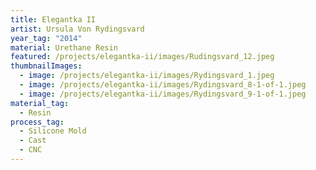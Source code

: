 ```yaml
---
title: Elegantka II
artist: Ursula Von Rydingsvard
year_tag: "2014"
material: Urethane Resin
featured: /projects/elegantka-ii/images/Rudingsvard_12.jpeg
thumbnailImages:
  - image: /projects/elegantka-ii/images/Rydingsvard_1.jpeg
  - image: /projects/elegantka-ii/images/Rydingsvard_8-1-of-1.jpeg
  - image: /projects/elegantka-ii/images/Rydingsvard_9-1-of-1.jpeg
material_tag:
  - Resin
process_tag:
  - Silicone Mold
  - Cast
  - CNC
---
```

